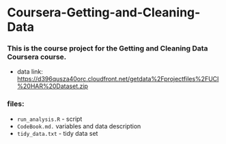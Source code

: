 # Coursera-Getting-and-Cleaning-Data

### This is the course project for the Getting and Cleaning Data Coursera course.
- data link:   https://d396qusza40orc.cloudfront.net/getdata%2Fprojectfiles%2FUCI%20HAR%20Dataset.zip

### files:
- `run_analysis.R` - script 
- `CodeBook.md.` variables and data description 
- `tidy_data.txt` - tidy data set
